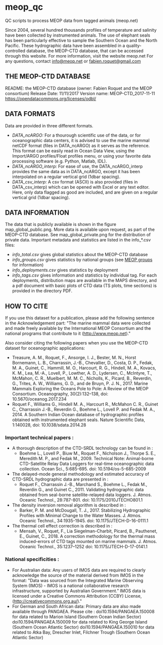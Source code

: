 # meop_qc
QC scripts to process MEOP data from tagged animals (meop.net)

Since 2004, several hundred thousands profiles of temperature and salinity have been 
collected by instrumented animals. The use of elephant seals has been particularly 
effective to sample the Southern Ocean and the North Pacific. These hydrographic data 
have been assembled in a quality-controlled database, the MEOP-CTD database, that can 
be accessed through this website.
For more information, visit the website meop.net
For any questions, contact info@meop.net or fabien.roquet@gmail.com


## THE MEOP-CTD DATABASE
README: the MEOP-CTD database (owner: Fabien Roquet and the MEOP consortium)
Release Date: 11/11/2017
Version name: MEOP-CTD_2017-11-11
https://opendatacommons.org/licenses/odbl/


## DATA FORMATS

Data are provided in three different formats. 
* _DATA_ncARGO:_ For a thourough scientific use of the data, or for oceanographic data centers, it is advised to use the 
marine mammal netCDF format (files in DATA_ncARGO) as it serves as the reference. This format can be 
easily read in Ocean Data View, using the Import/ARGO profiles/Float profiles menu, or using your 
favorite data processing software (e.g. Python, Matlab, IDL). 
* _DATA_ncARGO_interp:_ For ease of use, the DATA_ncARGO_interp provides the same data as in DATA_ncARGO, except it has
been interpolated on a regular vertical grid (1dbar spacing).
* _DATA_csv_interp:_ A csv format (ASCII) is also provided (files in DATA_csv_interp) which can be opened with Excel
or any text editor. Here, only data flagged as good are included, and are given on a regular 
vertical grid (1dbar spacing).



## DATA INFORMATION

The data that is publicly available is shown in the figure map_global_public.png. More data 
is available upon request, as part of the MEOP-CTD database. See map_global_private.png for
the distribution of private data.
Important metadata and statistics are listed in the info_*.csv files:
* _info_total.csv_ gives global statistics about the MEOP-CTD database
* _info_groups.csv_ gives statistics by national groups (see [MEOP groups](meop.net/groups/) for information)
* _info_deployments.csv_ gives statistics by deployment
* _info_tags.csv_ gives information and statistics by individual tag.
For each deployments, distribution maps are available in the MAPS directory, and a pdf
document with basic plots of CTD data (TS plots, time sections) is provided in the
directory PDF.



## HOW TO CITE

If you use this dataset for a publication, please add the following sentence 
in the Acknowledgement part:
"The marine mammal data were collected and made freely available by the International MEOP 
Consortium and the national programs that contribute to it (http://www.meop.net)."

Also consider citing the following papers when you use the MEOP-CTD dataset
for oceanographic applications:
- Treasure, A. M., Roquet, F., Ansorge, I. J., Bester, M. N., Horst Bornemann, L. B., Charrassin, J.-B., Chevallier, D., Costa, D. P., Fedak, M. A., Guinet, C., Hammill, M. O., Harcourt, R. G., Hindell, M. A., Kovacs, K. M., Lea, M.-A., Lovell, P., Lowther, A. D., Lydersen, C., McIntyre, T., McMahon, C. R., Muelbert, M. M. C., Nicholls, K., Picard, B., Reverdin, G., Trites, A. W., Williams, G. D., and de Bruyn, P. J. N., 2017. Marine Mammals Exploring the Oceans Pole to Pole: A Review of the MEOP Consortium. Oceanography, 30(2):132–138, doi: 10.5670/oceanog.2017.234
- Roquet F., Williams G., Hindell M. A., Harcourt R., McMahon C. R., Guinet C., Charrassin 
J.-B., Reverdin G., Boehme L., Lovell P. and Fedak M. A., 2014. A Southern Indian Ocean 
database of hydrographic profiles obtained with instrumented elephant seals. Nature 
Scientific Data, 1:140028, doi: 10.1038/sdata.2014.28

### Important technical papers : 
* A thorough description of the CTD-SRDL technology can be found in : 
  * Boehme L., Lovell P., Biuw M., Roquet F., Nicholson J., Thorpe S. E., Meredith M. P., and Fedak M., 2009. Technical Note: Animal-borne CTD-Satellite Relay Data Loggers for real-time oceanographic data collection. Ocean Sci., 5:685-695. doi: 10.5194/os-5-685-2009
* The delayed-mode general methodology and estimated accuracy of CTD-SRDL hydrographic data 
are presented in :
  * Roquet F., Charrassin J.-B., Marchand S., Boehme L., Fedak M., Reverdin G., and Guinet C., 2011. Validating hydrographic data obtained from seal-borne satellite-relayed data loggers. J. Atmos. Oceanic Technol., 28:787-801. doi: 10.1175/2010JTECHO801.1
* The density inversion removal algorithm is described in :
  * Barker, P. M. and McDougall, T. J., 2017. Stabilizing Hydrographic Profiles with Minimal Change to the Water Masses. J. Atmos. Oceanic Technol., 34:1935-1945. doi: 10.1175/JTECH-D-16-0111.1
* The thermal cell effect correction is described in :
  * Mensah, V., Roquet, F., Lia Siegelman-Charbit, Picard, B., Pauthenet, E., Guinet, C., 2018.  A correction methodology for the thermal mass induced-errors of CTD tags mounted on marine mammals. J. Atmos. Oceanic Technol., 35:1237–1252 doi: 10.1175/JTECH-D-17-0141.1


### National specificities :
- For Australian data: 
Any users of IMOS data are required to clearly acknowledge the source of the material 
derived from IMOS in the format: 
"Data was sourced from the Integrated Marine Observing System (IMOS) - IMOS is a national 
collaborative research infrastructure, supported by Australian Government.” IMOS data is 
licensed under a Creative Commons Attribution (CCBY) License, 
(http://creativecommons.org.au/)."
- For German and South African data: 
Primary data are also made available through PANGAEA. Please cite :
doi10.1594/PANGAEA.150008 for data related to Marion Island (Southern Ocean Indian Sector)
doi10.1594/PANGAEA.150009 for data related to King George Island (Southern Ocean Atlantic Sector)
doi10.1594/PANGAEA.150010 for data related to Atka Bay, Drescher Inlet, Filchner Trough (Southern Ocean Atlantic Sector)    


